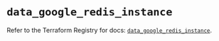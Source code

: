 # `data_google_redis_instance`

Refer to the Terraform Registry for docs: [`data_google_redis_instance`](https://registry.terraform.io/providers/hashicorp/google/5.13.0/docs/data-sources/redis_instance).
